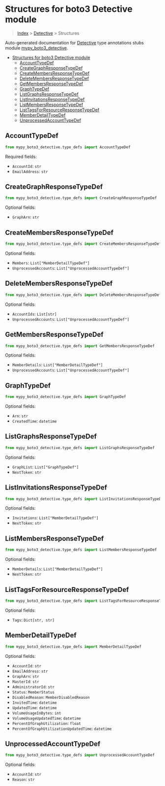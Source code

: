 # Structures for boto3 Detective module

> [Index](../README.md) > [Detective](./README.md) > Structures

Auto-generated documentation for [Detective](https://boto3.amazonaws.com/v1/documentation/api/latest/reference/services/detective.html#Detective)
type annotations stubs module [mypy_boto3_detective](https://pypi.org/project/mypy-boto3-detective/).

- [Structures for boto3 Detective module](#structures-for-boto3-detective-module)
  - [AccountTypeDef](#accounttypedef)
  - [CreateGraphResponseTypeDef](#creategraphresponsetypedef)
  - [CreateMembersResponseTypeDef](#createmembersresponsetypedef)
  - [DeleteMembersResponseTypeDef](#deletemembersresponsetypedef)
  - [GetMembersResponseTypeDef](#getmembersresponsetypedef)
  - [GraphTypeDef](#graphtypedef)
  - [ListGraphsResponseTypeDef](#listgraphsresponsetypedef)
  - [ListInvitationsResponseTypeDef](#listinvitationsresponsetypedef)
  - [ListMembersResponseTypeDef](#listmembersresponsetypedef)
  - [ListTagsForResourceResponseTypeDef](#listtagsforresourceresponsetypedef)
  - [MemberDetailTypeDef](#memberdetailtypedef)
  - [UnprocessedAccountTypeDef](#unprocessedaccounttypedef)

## AccountTypeDef

```python
from mypy_boto3_detective.type_defs import AccountTypeDef
```


Required fields:
- `AccountId`: `str`
- `EmailAddress`: `str`




## CreateGraphResponseTypeDef

```python
from mypy_boto3_detective.type_defs import CreateGraphResponseTypeDef
```




Optional fields:
- `GraphArn`: `str`


## CreateMembersResponseTypeDef

```python
from mypy_boto3_detective.type_defs import CreateMembersResponseTypeDef
```




Optional fields:
- `Members`: `List["MemberDetailTypeDef"]`
- `UnprocessedAccounts`: `List["UnprocessedAccountTypeDef"]`


## DeleteMembersResponseTypeDef

```python
from mypy_boto3_detective.type_defs import DeleteMembersResponseTypeDef
```




Optional fields:
- `AccountIds`: `List[str]`
- `UnprocessedAccounts`: `List["UnprocessedAccountTypeDef"]`


## GetMembersResponseTypeDef

```python
from mypy_boto3_detective.type_defs import GetMembersResponseTypeDef
```




Optional fields:
- `MemberDetails`: `List["MemberDetailTypeDef"]`
- `UnprocessedAccounts`: `List["UnprocessedAccountTypeDef"]`


## GraphTypeDef

```python
from mypy_boto3_detective.type_defs import GraphTypeDef
```




Optional fields:
- `Arn`: `str`
- `CreatedTime`: `datetime`


## ListGraphsResponseTypeDef

```python
from mypy_boto3_detective.type_defs import ListGraphsResponseTypeDef
```




Optional fields:
- `GraphList`: `List["GraphTypeDef"]`
- `NextToken`: `str`


## ListInvitationsResponseTypeDef

```python
from mypy_boto3_detective.type_defs import ListInvitationsResponseTypeDef
```




Optional fields:
- `Invitations`: `List["MemberDetailTypeDef"]`
- `NextToken`: `str`


## ListMembersResponseTypeDef

```python
from mypy_boto3_detective.type_defs import ListMembersResponseTypeDef
```




Optional fields:
- `MemberDetails`: `List["MemberDetailTypeDef"]`
- `NextToken`: `str`


## ListTagsForResourceResponseTypeDef

```python
from mypy_boto3_detective.type_defs import ListTagsForResourceResponseTypeDef
```




Optional fields:
- `Tags`: `Dict[str, str]`


## MemberDetailTypeDef

```python
from mypy_boto3_detective.type_defs import MemberDetailTypeDef
```




Optional fields:
- `AccountId`: `str`
- `EmailAddress`: `str`
- `GraphArn`: `str`
- `MasterId`: `str`
- `AdministratorId`: `str`
- `Status`: `MemberStatus`
- `DisabledReason`: `MemberDisabledReason`
- `InvitedTime`: `datetime`
- `UpdatedTime`: `datetime`
- `VolumeUsageInBytes`: `int`
- `VolumeUsageUpdatedTime`: `datetime`
- `PercentOfGraphUtilization`: `float`
- `PercentOfGraphUtilizationUpdatedTime`: `datetime`


## UnprocessedAccountTypeDef

```python
from mypy_boto3_detective.type_defs import UnprocessedAccountTypeDef
```




Optional fields:
- `AccountId`: `str`
- `Reason`: `str`

